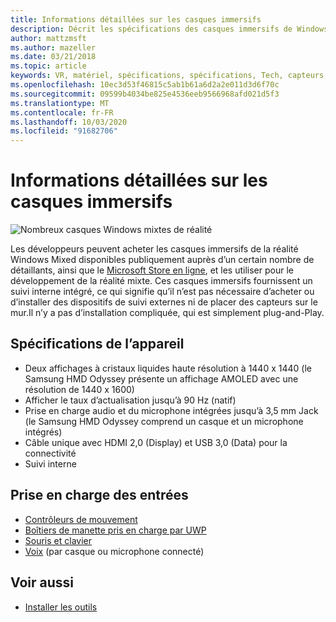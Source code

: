 ```yaml
---
title: Informations détaillées sur les casques immersifs
description: Décrit les spécifications des casques immersifs de Windows Mixed realisation, en distribuant VR avec le suivi interne (aucune configuration externe n’est requise).
author: mattzmsft
ms.author: mazeller
ms.date: 03/21/2018
ms.topic: article
keywords: VR, matériel, spécifications, spécifications, Tech, capteurs, optique, affichage
ms.openlocfilehash: 10ec3d53f46815c5ab1b61a6d2a2e011d3d6f70c
ms.sourcegitcommit: 09599b4034be825e4536eeb9566968afd021d5f3
ms.translationtype: MT
ms.contentlocale: fr-FR
ms.lasthandoff: 10/03/2020
ms.locfileid: "91682706"
---
```

# <a name="immersive-headset-hardware-details"></a>Informations détaillées sur les casques immersifs

![Nombreux casques Windows mixtes de réalité](images/MR-headsets.png)

Les développeurs peuvent acheter les casques immersifs de la réalité Windows Mixed disponibles publiquement auprès d’un certain nombre de détaillants, ainsi que le [Microsoft Store en ligne](https://www.microsoft.com/store/collections/VRandMixedrealityheadsets), et les utiliser pour le développement de la réalité mixte. Ces casques immersifs fournissent un suivi interne intégré, ce qui signifie qu’il n’est pas nécessaire d’acheter ou d’installer des dispositifs de suivi externes ni de placer des capteurs sur le mur.Il n’y a pas d’installation compliquée, qui est simplement plug-and-Play.

## <a name="device-specifications"></a>Spécifications de l’appareil
* Deux affichages à cristaux liquides haute résolution à 1440 x 1440 (le Samsung HMD Odyssey présente un affichage AMOLED avec une résolution de 1440 x 1600)
* Afficher le taux d’actualisation jusqu’à 90 Hz (natif)
* Prise en charge audio et du microphone intégrées jusqu’à 3,5 mm Jack (le Samsung HMD Odyssey comprend un casque et un microphone intégrés)
* Câble unique avec HDMI 2,0 (Display) et USB 3,0 (Data) pour la connectivité
* Suivi interne

## <a name="input-support"></a>Prise en charge des entrées
* [Contrôleurs de mouvement](../design/motion-controllers.md)
* [Boîtiers de manette pris en charge par UWP](hardware-accessories.md)
* [Souris et clavier](hardware-accessories.md)
* [Voix](../design/voice-input.md) (par casque ou microphone connecté)

## <a name="see-also"></a>Voir aussi
* [Installer les outils](../develop/install-the-tools.md)
